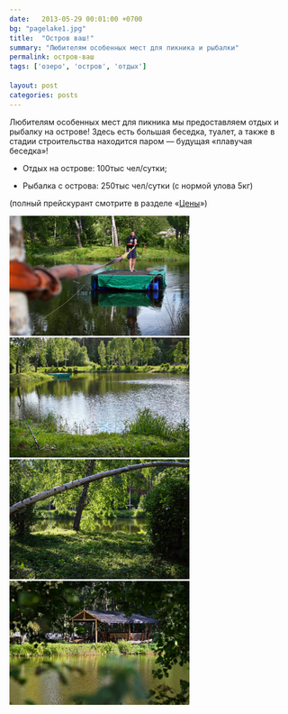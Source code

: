```yaml
---
date:   2013-05-29 00:01:00 +0700
bg: "pagelake1.jpg"
title:  "Остров ваш!"
summary: "Любителям особенных мест для пикника и рыбалки"  
permalink: остров-ваш
tags: ['озеро', 'остров', 'отдых']

layout: post
categories: posts
---
```


Любителям особенных мест для пикника мы предоставляем отдых и рыбалку на острове! Здесь есть большая беседка, туалет, а также в стадии строительства находится паром — будущая «плавучая беседка»!

- Отдых на острове: 100тыс чел/сутки;

- Рыбалка с острова: 250тыс чел/сутки (с нормой улова 5кг)

(полный прейскурант смотрите в разделе «[Цены](rybalkatut.by/price)»)


<img src="wp-content/uploads/2013/05/IMG_4221ed-1024x682.jpg" width=320> <img src="wp-content/uploads/2013/05/IMG_4241ed-1024x682.jpg" width=320> <img src="wp-content/uploads/2013/05/IMG_4246ed-1024x682.jpg" width=320> <img src="https://github.com/rybalkatutby/rybalkatutby.github.io/blob/master/wp-content/uploads/2013/03/%D0%B1%D0%B5%D1%81%D0%B5%D0%B4%D0%BA%D0%B0%20vip%20%D0%BD%D0%B0%20%D0%BE%D1%81%D1%82%D1%80%D0%BE%D0%B2%D0%B5.JPG?raw=true" width=320>
